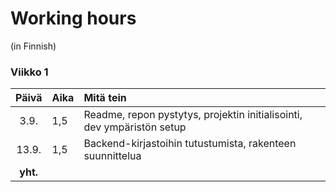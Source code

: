 # Working hours
(in Finnish)

### Viikko 1
| Päivä   | Aika  | Mitä tein  |
| :----:  |:----- | :-----     |
| 3.9.    | 1,5   | Readme, repon pystytys, projektin initialisointi, dev ympäristön setup |
| 13.9.   | 1,5   | Backend-kirjastoihin tutustumista, rakenteen suunnittelua |
| **yht.**|       | | 

